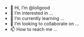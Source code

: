 - 👋 Hi, I’m @loligood
- 👀 I’m interested in ...
- 🌱 I’m currently learning ...
- 💞️ I’m looking to collaborate on ...
- 📫 How to reach me ...

<!---
loligood/loligood is a ✨ special ✨ repository because its `README.md` (this file) appears on your GitHub profile.
You can click the Preview link to take a look at your changes.
--->
